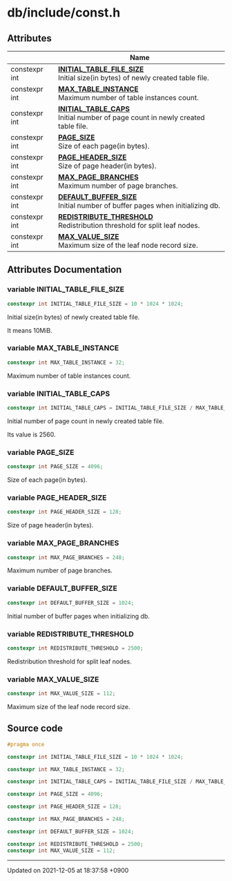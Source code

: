 

# db/include/const.h



## Attributes

|                | Name           |
| -------------- | -------------- |
| constexpr int | **[INITIAL_TABLE_FILE_SIZE](/Modules/DiskSpaceManager#variable-initial_table_file_size)** <br>Initial size(in bytes) of newly created table file.  |
| constexpr int | **[MAX_TABLE_INSTANCE](/Modules/DiskSpaceManager#variable-max_table_instance)** <br>Maximum number of table instances count.  |
| constexpr int | **[INITIAL_TABLE_CAPS](/Modules/DiskSpaceManager#variable-initial_table_caps)** <br>Initial number of page count in newly created table file.  |
| constexpr int | **[PAGE_SIZE](/Modules/DiskSpaceManager#variable-page_size)** <br>Size of each page(in bytes).  |
| constexpr int | **[PAGE_HEADER_SIZE](/Modules/DiskSpaceManager#variable-page_header_size)** <br>Size of page header(in bytes).  |
| constexpr int | **[MAX_PAGE_BRANCHES](/Modules/DiskSpaceManager#variable-max_page_branches)** <br>Maximum number of page branches.  |
| constexpr int | **[DEFAULT_BUFFER_SIZE](/Modules/BufferManager#variable-default_buffer_size)** <br>Initial number of buffer pages when initializing db.  |
| constexpr int | **[REDISTRIBUTE_THRESHOLD](/Modules/IndexManager#variable-redistribute_threshold)** <br>Redistribution threshold for split leaf nodes.  |
| constexpr int | **[MAX_VALUE_SIZE](/Modules/IndexManager#variable-max_value_size)** <br>Maximum size of the leaf node record size.  |



## Attributes Documentation

### variable INITIAL_TABLE_FILE_SIZE

```cpp
constexpr int INITIAL_TABLE_FILE_SIZE = 10 * 1024 * 1024;
```

Initial size(in bytes) of newly created table file. 

It means 10MiB. 


### variable MAX_TABLE_INSTANCE

```cpp
constexpr int MAX_TABLE_INSTANCE = 32;
```

Maximum number of table instances count. 

### variable INITIAL_TABLE_CAPS

```cpp
constexpr int INITIAL_TABLE_CAPS = INITIAL_TABLE_FILE_SIZE / MAX_TABLE_INSTANCE;
```

Initial number of page count in newly created table file. 

Its value is 2560. 


### variable PAGE_SIZE

```cpp
constexpr int PAGE_SIZE = 4096;
```

Size of each page(in bytes). 

### variable PAGE_HEADER_SIZE

```cpp
constexpr int PAGE_HEADER_SIZE = 128;
```

Size of page header(in bytes). 

### variable MAX_PAGE_BRANCHES

```cpp
constexpr int MAX_PAGE_BRANCHES = 248;
```

Maximum number of page branches. 

### variable DEFAULT_BUFFER_SIZE

```cpp
constexpr int DEFAULT_BUFFER_SIZE = 1024;
```

Initial number of buffer pages when initializing db. 

### variable REDISTRIBUTE_THRESHOLD

```cpp
constexpr int REDISTRIBUTE_THRESHOLD = 2500;
```

Redistribution threshold for split leaf nodes. 

### variable MAX_VALUE_SIZE

```cpp
constexpr int MAX_VALUE_SIZE = 112;
```

Maximum size of the leaf node record size. 


## Source code

```cpp
#pragma once

constexpr int INITIAL_TABLE_FILE_SIZE = 10 * 1024 * 1024;

constexpr int MAX_TABLE_INSTANCE = 32;

constexpr int INITIAL_TABLE_CAPS = INITIAL_TABLE_FILE_SIZE / MAX_TABLE_INSTANCE;

constexpr int PAGE_SIZE = 4096;

constexpr int PAGE_HEADER_SIZE = 128;

constexpr int MAX_PAGE_BRANCHES = 248;

constexpr int DEFAULT_BUFFER_SIZE = 1024;

constexpr int REDISTRIBUTE_THRESHOLD = 2500;
constexpr int MAX_VALUE_SIZE = 112;
```


-------------------------------

Updated on 2021-12-05 at 18:37:58 +0900
